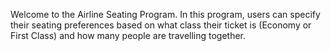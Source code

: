 Welcome to the Airline Seating Program. In this program, users can specify their seating preferences based on what class their ticket is (Economy or First Class) and how many people are travelling together. 
